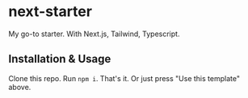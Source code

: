 # next-starter

My go-to starter. With Next.js, Tailwind, Typescript.

## Installation & Usage

Clone this repo. Run `npm i`. That's it. Or just press "Use this template" above.
